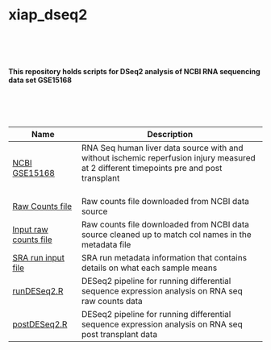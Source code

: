 # xiap_dseq2

<br><br><br><br>
<b>This repository holds scripts for DSeq2 analysis of NCBI RNA sequencing data set GSE15168</b><br><br>
<br><br><br>

| Name | Description |
| --- | --- |
|[NCBI GSE15168](https://www.ncbi.nlm.nih.gov/geo/query/acc.cgi?acc=GSE151648) | RNA Seq human liver data source with and without ischemic reperfusion injury measured at 2 different timepoints pre and post transplant<br><br> |
| [ Raw Counts file](https://github.com/msamm00/xiap_dseq2/blob/main/GSE151648_liver-iri-counts.txt.gz) | Raw counts file downloaded from NCBI data source |
| [Input raw counts file](https://github.com/msamm00/xiap_dseq2/blob/main/GSE151648_liver-iri-counts_cleaned.txt)  | Raw counts file downloaded from NCBI data source cleaned up to match col names in the metadata file |
| [SRA run input file](https://github.com/msamm00/xiap_dseq2/blob/main/SraRunTable.txt)  | SRA run metadata information that contains details on what each sample means |
| [runDESeq2.R](https://github.com/msamm00/xiap_dseq2/blob/main/runDESeq2.R)  | DESeq2 pipeline for running differential sequence expression analysis on RNA seq raw counts data |
|[postDESeq2.R](https://github.com/msamm00/xiap_dseq2/blob/main/postDESeq2.R) | DESeq2 pipeline for running differential sequence expression analysis on RNA seq post transplant data |
